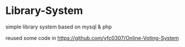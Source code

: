 # Library-System
simple library system based on mysql &amp; php

reused some code in https://github.com/yfc0307/Online-Voting-System
